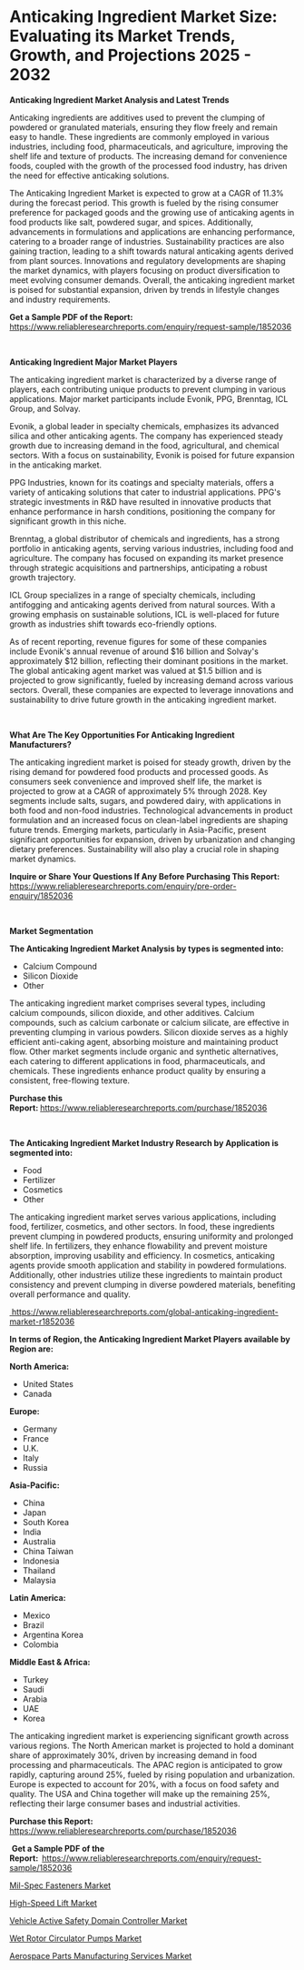 <p><h1>Anticaking Ingredient Market Size: Evaluating its Market Trends, Growth, and Projections 2025 - 2032</h1></p><p><strong>Anticaking Ingredient Market Analysis and Latest Trends</strong></p>
<p><p>Anticaking ingredients are additives used to prevent the clumping of powdered or granulated materials, ensuring they flow freely and remain easy to handle. These ingredients are commonly employed in various industries, including food, pharmaceuticals, and agriculture, improving the shelf life and texture of products. The increasing demand for convenience foods, coupled with the growth of the processed food industry, has driven the need for effective anticaking solutions.</p><p>The Anticaking Ingredient Market is expected to grow at a CAGR of 11.3% during the forecast period. This growth is fueled by the rising consumer preference for packaged goods and the growing use of anticaking agents in food products like salt, powdered sugar, and spices. Additionally, advancements in formulations and applications are enhancing performance, catering to a broader range of industries. Sustainability practices are also gaining traction, leading to a shift towards natural anticaking agents derived from plant sources. Innovations and regulatory developments are shaping the market dynamics, with players focusing on product diversification to meet evolving consumer demands. Overall, the anticaking ingredient market is poised for substantial expansion, driven by trends in lifestyle changes and industry requirements.</p></p>
<p><strong>Get a Sample PDF of the Report:&nbsp;</strong> <a href="https://www.reliableresearchreports.com/enquiry/request-sample/1852036?utm_campaign=32&utm_medium=2&utm_source=Github&utm_content=ia&utm_term=07012025&utm_id=anticaking-ingredient">https://www.reliableresearchreports.com/enquiry/request-sample/1852036</a></p>
<p>&nbsp;</p>
<p><strong>Anticaking Ingredient Major Market Players</strong></p>
<p><p>The anticaking ingredient market is characterized by a diverse range of players, each contributing unique products to prevent clumping in various applications. Major market participants include Evonik, PPG, Brenntag, ICL Group, and Solvay.</p><p>Evonik, a global leader in specialty chemicals, emphasizes its advanced silica and other anticaking agents. The company has experienced steady growth due to increasing demand in the food, agricultural, and chemical sectors. With a focus on sustainability, Evonik is poised for future expansion in the anticaking market.</p><p>PPG Industries, known for its coatings and specialty materials, offers a variety of anticaking solutions that cater to industrial applications. PPG's strategic investments in R&D have resulted in innovative products that enhance performance in harsh conditions, positioning the company for significant growth in this niche.</p><p>Brenntag, a global distributor of chemicals and ingredients, has a strong portfolio in anticaking agents, serving various industries, including food and agriculture. The company has focused on expanding its market presence through strategic acquisitions and partnerships, anticipating a robust growth trajectory.</p><p>ICL Group specializes in a range of specialty chemicals, including antifogging and anticaking agents derived from natural sources. With a growing emphasis on sustainable solutions, ICL is well-placed for future growth as industries shift towards eco-friendly options.</p><p>As of recent reporting, revenue figures for some of these companies include Evonik's annual revenue of around $16 billion and Solvay's approximately $12 billion, reflecting their dominant positions in the market. The global anticaking agent market was valued at $1.5 billion and is projected to grow significantly, fueled by increasing demand across various sectors. Overall, these companies are expected to leverage innovations and sustainability to drive future growth in the anticaking ingredient market.</p></p>
<p>&nbsp;</p>
<p><strong>What Are The Key Opportunities For Anticaking Ingredient Manufacturers?</strong></p>
<p><p>The anticaking ingredient market is poised for steady growth, driven by the rising demand for powdered food products and processed goods. As consumers seek convenience and improved shelf life, the market is projected to grow at a CAGR of approximately 5% through 2028. Key segments include salts, sugars, and powdered dairy, with applications in both food and non-food industries. Technological advancements in product formulation and an increased focus on clean-label ingredients are shaping future trends. Emerging markets, particularly in Asia-Pacific, present significant opportunities for expansion, driven by urbanization and changing dietary preferences. Sustainability will also play a crucial role in shaping market dynamics.</p></p>
<p><strong>Inquire or Share Your Questions If Any Before Purchasing This Report:</strong> <a href="https://www.reliableresearchreports.com/enquiry/pre-order-enquiry/1852036?utm_campaign=32&utm_medium=2&utm_source=Github&utm_content=ia&utm_term=07012025&utm_id=anticaking-ingredient">https://www.reliableresearchreports.com/enquiry/pre-order-enquiry/1852036</a></p>
<p>&nbsp;</p>
<p><strong>Market Segmentation</strong></p>
<p><strong>The Anticaking Ingredient Market Analysis by types is segmented into:</strong></p>
<p><ul><li>Calcium Compound</li><li>Silicon Dioxide</li><li>Other</li></ul></p>
<p><p>The anticaking ingredient market comprises several types, including calcium compounds, silicon dioxide, and other additives. Calcium compounds, such as calcium carbonate or calcium silicate, are effective in preventing clumping in various powders. Silicon dioxide serves as a highly efficient anti-caking agent, absorbing moisture and maintaining product flow. Other market segments include organic and synthetic alternatives, each catering to different applications in food, pharmaceuticals, and chemicals. These ingredients enhance product quality by ensuring a consistent, free-flowing texture.</p></p>
<p><strong>Purchase this Report:&nbsp;</strong><a href="https://www.reliableresearchreports.com/purchase/1852036?utm_campaign=32&utm_medium=2&utm_source=Github&utm_content=ia&utm_term=07012025&utm_id=anticaking-ingredient">https://www.reliableresearchreports.com/purchase/1852036</a></p>
<p>&nbsp;</p>
<p><strong>The Anticaking Ingredient Market Industry Research by Application is segmented into:</strong></p>
<p><ul><li>Food</li><li>Fertilizer</li><li>Cosmetics</li><li>Other</li></ul></p>
<p><p>The anticaking ingredient market serves various applications, including food, fertilizer, cosmetics, and other sectors. In food, these ingredients prevent clumping in powdered products, ensuring uniformity and prolonged shelf life. In fertilizers, they enhance flowability and prevent moisture absorption, improving usability and efficiency. In cosmetics, anticaking agents provide smooth application and stability in powdered formulations. Additionally, other industries utilize these ingredients to maintain product consistency and prevent clumping in diverse powdered materials, benefiting overall performance and quality.</p></p>
<p><a href="https://www.reliableresearchreports.com/global-anticaking-ingredient-market-r1852036?utm_campaign=32&utm_medium=2&utm_source=Github&utm_content=ia&utm_term=07012025&utm_id=anticaking-ingredient">&nbsp;https://www.reliableresearchreports.com/global-anticaking-ingredient-market-r1852036</a></p>
<p><strong>In terms of Region, the Anticaking Ingredient Market Players available by Region are:</strong></p>
<p>
    <p> <strong> North America: </strong>
        <ul>
            <li>United States</li>
            <li>Canada</li>
        </ul>
        </p> 
    <p> <strong> Europe: </strong>
        <ul>
            <li>Germany</li>
            <li>France</li>
            <li>U.K.</li>
            <li>Italy</li>
            <li>Russia</li>
        </ul>
        </p> 
    <p> <strong> Asia-Pacific: </strong>
        <ul>
            <li>China</li>
            <li>Japan</li>
            <li>South Korea</li>
            <li>India</li>
            <li>Australia</li>
            <li>China Taiwan</li>
            <li>Indonesia</li>
            <li>Thailand</li>
            <li>Malaysia</li>
        </ul>
        </p> 
    <p> <strong> Latin America: </strong>
        <ul>
            <li>Mexico</li>
            <li>Brazil</li>
            <li>Argentina Korea</li>
            <li>Colombia</li>
        </ul>
        </p> 
    <p> <strong> Middle East & Africa: </strong>
        <ul>
            <li>Turkey</li>
            <li>Saudi</li>
            <li>Arabia</li>
            <li>UAE</li>
            <li>Korea</li>
        </ul>
    </p>
    </p>
<p><p>The anticaking ingredient market is experiencing significant growth across various regions. The North American market is projected to hold a dominant share of approximately 30%, driven by increasing demand in food processing and pharmaceuticals. The APAC region is anticipated to grow rapidly, capturing around 25%, fueled by rising population and urbanization. Europe is expected to account for 20%, with a focus on food safety and quality. The USA and China together will make up the remaining 25%, reflecting their large consumer bases and industrial activities.</p></p>
<p><strong>Purchase this Report: </strong><a href="https://www.reliableresearchreports.com/purchase/1852036?utm_campaign=32&utm_medium=2&utm_source=Github&utm_content=ia&utm_term=07012025&utm_id=anticaking-ingredient">https://www.reliableresearchreports.com/purchase/1852036</a></p>
<p>&nbsp;<strong>Get a Sample PDF of the Report:&nbsp;&nbsp;</strong><a href="https://www.reliableresearchreports.com/enquiry/request-sample/1852036?utm_campaign=32&utm_medium=2&utm_source=Github&utm_content=ia&utm_term=07012025&utm_id=anticaking-ingredient">https://www.reliableresearchreports.com/enquiry/request-sample/1852036</a></p>
<p><strong></strong></p>
<p><p><a href="https://github.com/MonroeBullock54/Market-Research-Report-List-1/blob/main/mil-spec-fasteners-market.md?utm_campaign=32&utm_medium=2&utm_source=Github&utm_content=ia&utm_term=07012025&utm_id=anticaking-ingredient">Mil-Spec Fasteners Market</a></p><p><a href="https://github.com/rahu1506/Market-Research-Report-List-6/blob/main/high-speed-lift-market.md?utm_campaign=32&utm_medium=2&utm_source=Github&utm_content=ia&utm_term=07012025&utm_id=anticaking-ingredient">High-Speed Lift Market</a></p><p><a href="https://github.com/skerretflossie9297/Market-Research-Report-List-1/blob/main/vehicle-active-safety-domain-controller-market.md?utm_campaign=32&utm_medium=2&utm_source=Github&utm_content=ia&utm_term=07012025&utm_id=anticaking-ingredient">Vehicle Active Safety Domain Controller Market</a></p><p><a href="https://github.com/alberthagorsuch/Market-Research-Report-List-1/blob/main/wet-rotor-circulator-pumps-market.md?utm_campaign=32&utm_medium=2&utm_source=Github&utm_content=ia&utm_term=07012025&utm_id=anticaking-ingredient">Wet Rotor Circulator Pumps Market</a></p><p><a href="https://github.com/shondapmbau/Market-Research-Report-List-1/blob/main/aerospace-parts-manufacturing-services-market.md?utm_campaign=32&utm_medium=2&utm_source=Github&utm_content=ia&utm_term=07012025&utm_id=anticaking-ingredient">Aerospace Parts Manufacturing Services Market</a></p></p>
